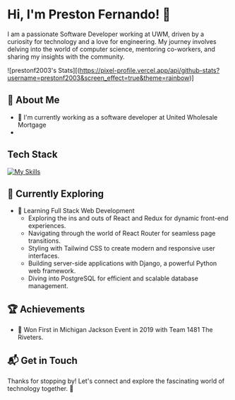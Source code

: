# Hi, I'm Preston Fernando! 👋

I am a passionate Software Developer working at UWM, driven by a curiosity for technology and a love for engineering. My journey involves delving into the world of computer science, mentoring co-workers, and sharing my insights with the community.

![prestonf2003's Stats][(https://pixel-profile.vercel.app/api/github-stats?username=prestonf2003&screen_effect=true&theme=rainbow)]

## 🚀 About Me

- 🔭 I'm currently working as a software developer at United Wholesale Mortgage
- 



## Tech Stack
[![My Skills](https://skillicons.dev/icons?i=js,html,css,cs,angular,gcp,docker&perline=3)](https://skillicons.dev)
## 🌱 Currently Exploring

- 🚀 Learning Full Stack Web Development
  - Exploring the ins and outs of React and Redux for dynamic front-end experiences.
  - Navigating through the world of React Router for seamless page transitions.
  - Styling with Tailwind CSS to create modern and responsive user interfaces.
  - Building server-side applications with Django, a powerful Python web framework.
  - Diving into PostgreSQL for efficient and scalable database management.

 ## 🏆 Achievements

- 🌟 Won First in Michigan Jackson Event in 2019 with Team 1481 The Riveters.


## 📬 Get in Touch


Thanks for stopping by! Let's connect and explore the fascinating world of technology together. 🚀



<!--

Here are some ideas to get you started:

- 🔭 I’m currently working on ...
- 🌱 I’m currently learning ...
- 👯 I’m looking to collaborate on ...
- 🤔 I’m looking for help with ...
- 💬 Ask me about ...
- 📫 How to reach me: ...
- 😄 Pronouns: ...
- ⚡ Fun fact: ...
-->

